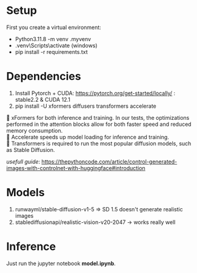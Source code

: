 # Setup

First you create a virtual environment: 
- Python3.11.8 -m venv .myvenv
- .venv\Scripts\activate (windows)
- pip install -r requirements.txt

# Dependencies
1. Install Pytorch + CUDA: https://pytorch.org/get-started/locally/ : stable2.2 & CUDA 12.1
2. pip install -U xformers diffusers transformers accelerate

🤗 xFormers for both inference and training. In our tests, the optimizations performed in the attention blocks allow for both faster speed and reduced memory consumption.\
🤗 Accelerate speeds up model loading for inference and training.\
🤗 Transformers is required to run the most popular diffusion models, such as Stable Diffusion.

*usefull guide*: https://thepythoncode.com/article/control-generated-images-with-controlnet-with-huggingface#introduction

# Models
1. runwayml/stable-diffusion-v1-5 => SD 1.5 doesn't generate realistic images
2. stablediffusionapi/realistic-vision-v20-2047 -> works really well

# Inference
Just run the jupyter notebook **model.ipynb**. 
